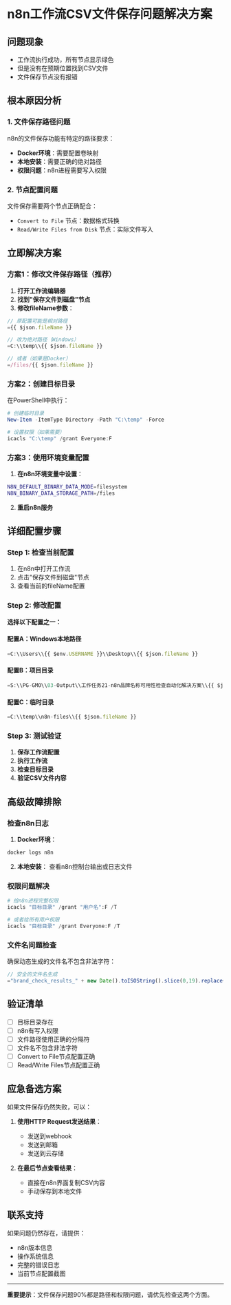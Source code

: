 # n8n工作流CSV文件保存问题解决方案

## 问题现象
- 工作流执行成功，所有节点显示绿色
- 但是没有在预期位置找到CSV文件
- 文件保存节点没有报错

## 根本原因分析

### 1. 文件保存路径问题
n8n的文件保存功能有特定的路径要求：
- **Docker环境**：需要配置卷映射
- **本地安装**：需要正确的绝对路径
- **权限问题**：n8n进程需要写入权限

### 2. 节点配置问题
文件保存需要两个节点正确配合：
- `Convert to File` 节点：数据格式转换
- `Read/Write Files from Disk` 节点：实际文件写入

## 立即解决方案

### 方案1：修改文件保存路径（推荐）

1. **打开工作流编辑器**
2. **找到"保存文件到磁盘"节点**
3. **修改fileName参数**：

```javascript
// 原配置可能是相对路径
={{ $json.fileName }}

// 改为绝对路径（Windows）
=C:\\temp\\{{ $json.fileName }}

// 或者（如果是Docker）
=/files/{{ $json.fileName }}
```

### 方案2：创建目标目录

在PowerShell中执行：
```powershell
# 创建临时目录
New-Item -ItemType Directory -Path "C:\temp" -Force

# 设置权限（如果需要）
icacls "C:\temp" /grant Everyone:F
```

### 方案3：使用环境变量配置

1. **在n8n环境变量中设置**：
```bash
N8N_DEFAULT_BINARY_DATA_MODE=filesystem
N8N_BINARY_DATA_STORAGE_PATH=/files
```

2. **重启n8n服务**

## 详细配置步骤

### Step 1: 检查当前配置

1. 在n8n中打开工作流
2. 点击"保存文件到磁盘"节点
3. 查看当前的fileName配置

### Step 2: 修改配置

**选择以下配置之一：**

#### 配置A：Windows本地路径
```javascript
=C:\\Users\\{{ $env.USERNAME }}\\Desktop\\{{ $json.fileName }}
```

#### 配置B：项目目录
```javascript
=S:\\PG-GMO\\03-Output\\工作任务21-n8n品牌名称可用性检查自动化解决方案\\{{ $json.fileName }}
```

#### 配置C：临时目录
```javascript
=C:\\temp\\n8n-files\\{{ $json.fileName }}
```

### Step 3: 测试验证

1. **保存工作流配置**
2. **执行工作流**
3. **检查目标目录**
4. **验证CSV文件内容**

## 高级故障排除

### 检查n8n日志

1. **Docker环境**：
```bash
docker logs n8n
```

2. **本地安装**：
查看n8n控制台输出或日志文件

### 权限问题解决

```powershell
# 给n8n进程完整权限
icacls "目标目录" /grant "用户名":F /T

# 或者给所有用户权限
icacls "目标目录" /grant Everyone:F /T
```

### 文件名问题检查

确保动态生成的文件名不包含非法字符：
```javascript
// 安全的文件名生成
="brand_check_results_" + new Date().toISOString().slice(0,19).replace(/:/g, '-').replace(/T/g, '_') + ".csv"
```

## 验证清单

- [ ] 目标目录存在
- [ ] n8n有写入权限
- [ ] 文件路径使用正确的分隔符
- [ ] 文件名不包含非法字符
- [ ] Convert to File节点配置正确
- [ ] Read/Write Files节点配置正确

## 应急备选方案

如果文件保存仍然失败，可以：

1. **使用HTTP Request发送结果**：
   - 发送到webhook
   - 发送到邮箱
   - 发送到云存储

2. **在最后节点查看结果**：
   - 直接在n8n界面复制CSV内容
   - 手动保存到本地文件

## 联系支持

如果问题仍然存在，请提供：
- n8n版本信息
- 操作系统信息
- 完整的错误日志
- 当前节点配置截图

---

**重要提示**：文件保存问题90%都是路径和权限问题，请优先检查这两个方面。